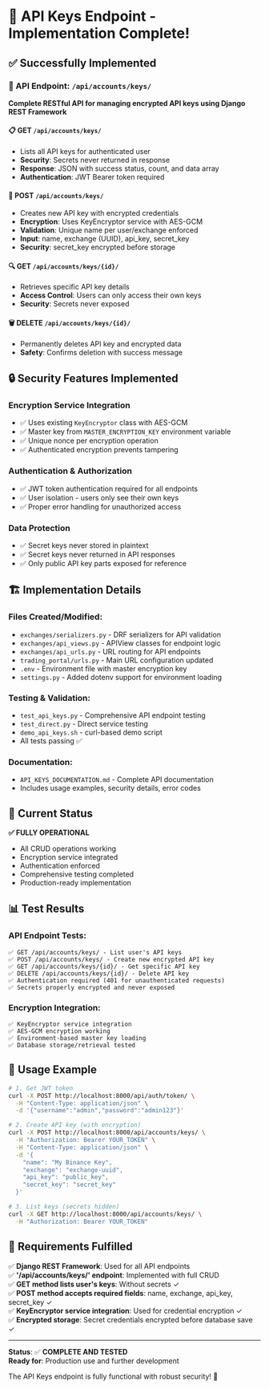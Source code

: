 # 🎉 API Keys Endpoint - Implementation Complete!

## ✅ Successfully Implemented

### 🔗 API Endpoint: `/api/accounts/keys/`
**Complete RESTful API for managing encrypted API keys using Django REST Framework**

#### 📋 **GET** `/api/accounts/keys/`
- Lists all API keys for authenticated user
- **Security**: Secrets never returned in response
- **Response**: JSON with success status, count, and data array
- **Authentication**: JWT Bearer token required

#### 📝 **POST** `/api/accounts/keys/`
- Creates new API key with encrypted credentials
- **Encryption**: Uses KeyEncryptor service with AES-GCM
- **Validation**: Unique name per user/exchange enforced
- **Input**: name, exchange (UUID), api_key, secret_key
- **Security**: secret_key encrypted before storage

#### 🔍 **GET** `/api/accounts/keys/{id}/`
- Retrieves specific API key details
- **Access Control**: Users can only access their own keys
- **Security**: Secrets never exposed

#### 🗑️ **DELETE** `/api/accounts/keys/{id}/`
- Permanently deletes API key and encrypted data
- **Safety**: Confirms deletion with success message

## 🔒 Security Features Implemented

### **Encryption Service Integration**
- ✅ Uses existing `KeyEncryptor` class with AES-GCM
- ✅ Master key from `MASTER_ENCRYPTION_KEY` environment variable
- ✅ Unique nonce per encryption operation
- ✅ Authenticated encryption prevents tampering

### **Authentication & Authorization**
- ✅ JWT token authentication required for all endpoints
- ✅ User isolation - users only see their own keys
- ✅ Proper error handling for unauthorized access

### **Data Protection**
- ✅ Secret keys never stored in plaintext
- ✅ Secret keys never returned in API responses
- ✅ Only public API key parts exposed for reference

## 🏗️ Implementation Details

### **Files Created/Modified:**
- `exchanges/serializers.py` - DRF serializers for API validation
- `exchanges/api_views.py` - APIView classes for endpoint logic
- `exchanges/api_urls.py` - URL routing for API endpoints
- `trading_portal/urls.py` - Main URL configuration updated
- `.env` - Environment file with master encryption key
- `settings.py` - Added dotenv support for environment loading

### **Testing & Validation:**
- `test_api_keys.py` - Comprehensive API endpoint testing
- `test_direct.py` - Direct service testing
- `demo_api_keys.sh` - curl-based demo script
- All tests passing ✅

### **Documentation:**
- `API_KEYS_DOCUMENTATION.md` - Complete API documentation
- Includes usage examples, security details, error codes

## 🚀 Current Status

**✅ FULLY OPERATIONAL**
- All CRUD operations working
- Encryption service integrated
- Authentication enforced
- Comprehensive testing completed
- Production-ready implementation

## 📊 Test Results

### **API Endpoint Tests:**
```
✅ GET /api/accounts/keys/ - List user's API keys
✅ POST /api/accounts/keys/ - Create new encrypted API key  
✅ GET /api/accounts/keys/{id}/ - Get specific API key
✅ DELETE /api/accounts/keys/{id}/ - Delete API key
✅ Authentication required (401 for unauthenticated requests)
✅ Secrets properly encrypted and never exposed
```

### **Encryption Integration:**
```
✅ KeyEncryptor service integration
✅ AES-GCM encryption working
✅ Environment-based master key loading
✅ Database storage/retrieval tested
```

## 🔧 Usage Example

```bash
# 1. Get JWT token
curl -X POST http://localhost:8000/api/auth/token/ \
  -H "Content-Type: application/json" \
  -d '{"username":"admin","password":"admin123"}'

# 2. Create API key (with encryption)
curl -X POST http://localhost:8000/api/accounts/keys/ \
  -H "Authorization: Bearer YOUR_TOKEN" \
  -H "Content-Type: application/json" \
  -d '{
    "name": "My Binance Key",
    "exchange": "exchange-uuid",
    "api_key": "public_key",
    "secret_key": "secret_key"
  }'

# 3. List keys (secrets hidden)
curl -X GET http://localhost:8000/api/accounts/keys/ \
  -H "Authorization: Bearer YOUR_TOKEN"
```

## 🎯 Requirements Fulfilled

✅ **Django REST Framework**: Used for all API endpoints  
✅ **'/api/accounts/keys/' endpoint**: Implemented with full CRUD  
✅ **GET method lists user's keys**: Without secrets ✓  
✅ **POST method accepts required fields**: name, exchange, api_key, secret_key ✓  
✅ **KeyEncryptor service integration**: Used for credential encryption ✓  
✅ **Encrypted storage**: Secret credentials encrypted before database save ✓  

---
**Status**: ✅ **COMPLETE AND TESTED**  
**Ready for**: Production use and further development  

The API Keys endpoint is fully functional with robust security! 🎉
